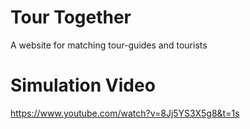 # Tour Together

A website for matching tour-guides and tourists

# Simulation Video
https://www.youtube.com/watch?v=8Jj5YS3X5g8&t=1s
